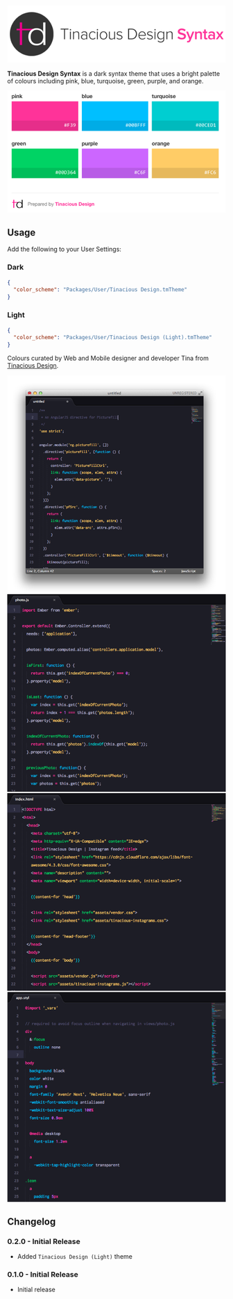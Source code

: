 ![Tinacious Design Syntax](https://raw.githubusercontent.com/tinacious/sublime-tinacious-design-syntax/master/images/tinacious-design-syntax.png)

**Tinacious Design Syntax** is a dark syntax theme that uses a bright palette of colours including pink, blue, turquoise, green, purple, and orange.

![](https://raw.githubusercontent.com/tinacious/sublime-tinacious-design-syntax/master/images/tinacious-design-syntax-swatches.png)

## Usage

Add the following to your User Settings:

### Dark

```json
{
  "color_scheme": "Packages/User/Tinacious Design.tmTheme"
}
```

### Light

```json
{
  "color_scheme": "Packages/User/Tinacious Design (Light).tmTheme"
}
```



Colours curated by Web and Mobile designer and developer Tina from [Tinacious Design](http://tinaciousdesign.com).

![](https://raw.githubusercontent.com/tinacious/sublime-tinacious-design-syntax/master/images/01_javascript-angular.png)
![](https://raw.githubusercontent.com/tinacious/sublime-tinacious-design-syntax/master/images/04_javascript-ember.png)
![](https://raw.githubusercontent.com/tinacious/sublime-tinacious-design-syntax/master/images/02_html.png)
![](https://raw.githubusercontent.com/tinacious/sublime-tinacious-design-syntax/master/images/03_stylus.png)


## Changelog

### 0.2.0 - Initial Release
- Added `Tinacious Design (Light)` theme

### 0.1.0 - Initial Release
- Initial release
